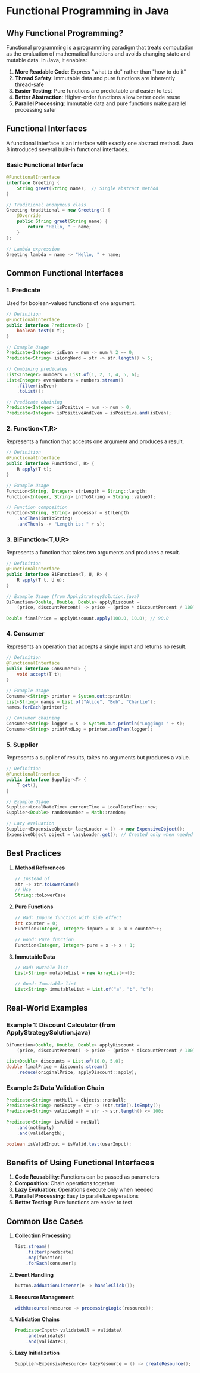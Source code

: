 # Functional Programming in Java

## Why Functional Programming?

Functional programming is a programming paradigm that treats computation as the evaluation of mathematical functions and avoids changing state and mutable data. In Java, it enables:

1. **More Readable Code**: Express "what to do" rather than "how to do it"
2. **Thread Safety**: Immutable data and pure functions are inherently thread-safe
3. **Easier Testing**: Pure functions are predictable and easier to test
4. **Better Abstraction**: Higher-order functions allow better code reuse
5. **Parallel Processing**: Immutable data and pure functions make parallel processing safer

## Functional Interfaces

A functional interface is an interface with exactly one abstract method. Java 8 introduced several built-in functional interfaces.

### Basic Functional Interface
```java
@FunctionalInterface
interface Greeting {
    String greet(String name);  // Single abstract method
}

// Traditional anonymous class
Greeting traditional = new Greeting() {
    @Override
    public String greet(String name) {
        return "Hello, " + name;
    }
};

// Lambda expression
Greeting lambda = name -> "Hello, " + name;
```

## Common Functional Interfaces

### 1. Predicate<T>
Used for boolean-valued functions of one argument.

```java
// Definition
@FunctionalInterface
public interface Predicate<T> {
    boolean test(T t);
}

// Example Usage
Predicate<Integer> isEven = num -> num % 2 == 0;
Predicate<String> isLongWord = str -> str.length() > 5;

// Combining predicates
List<Integer> numbers = List.of(1, 2, 3, 4, 5, 6);
List<Integer> evenNumbers = numbers.stream()
    .filter(isEven)
    .toList();

// Predicate chaining
Predicate<Integer> isPositive = num -> num > 0;
Predicate<Integer> isPositiveAndEven = isPositive.and(isEven);
```

### 2. Function<T,R>
Represents a function that accepts one argument and produces a result.

```java
// Definition
@FunctionalInterface
public interface Function<T, R> {
    R apply(T t);
}

// Example Usage
Function<String, Integer> strLength = String::length;
Function<Integer, String> intToString = String::valueOf;

// Function composition
Function<String, String> processor = strLength
    .andThen(intToString)
    .andThen(s -> "Length is: " + s);
```

### 3. BiFunction<T,U,R>
Represents a function that takes two arguments and produces a result.

```java
// Definition
@FunctionalInterface
public interface BiFunction<T, U, R> {
    R apply(T t, U u);
}

// Example Usage (from ApplyStrategySolution.java)
BiFunction<Double, Double, Double> applyDiscount = 
    (price, discountPercent) -> price - (price * discountPercent / 100);

Double finalPrice = applyDiscount.apply(100.0, 10.0); // 90.0
```

### 4. Consumer<T>
Represents an operation that accepts a single input and returns no result.

```java
// Definition
@FunctionalInterface
public interface Consumer<T> {
    void accept(T t);
}

// Example Usage
Consumer<String> printer = System.out::println;
List<String> names = List.of("Alice", "Bob", "Charlie");
names.forEach(printer);

// Consumer chaining
Consumer<String> logger = s -> System.out.println("Logging: " + s);
Consumer<String> printAndLog = printer.andThen(logger);
```

### 5. Supplier<T>
Represents a supplier of results, takes no arguments but produces a value.

```java
// Definition
@FunctionalInterface
public interface Supplier<T> {
    T get();
}

// Example Usage
Supplier<LocalDateTime> currentTime = LocalDateTime::now;
Supplier<Double> randomNumber = Math::random;

// Lazy evaluation
Supplier<ExpensiveObject> lazyLoader = () -> new ExpensiveObject();
ExpensiveObject object = lazyLoader.get(); // Created only when needed
```

## Best Practices

1. **Method References**
   ```java
   // Instead of
   str -> str.toLowerCase()
   // Use
   String::toLowerCase
   ```

2. **Pure Functions**
   ```java
   // Bad: Impure function with side effect
   int counter = 0;
   Function<Integer, Integer> impure = x -> x + counter++;

   // Good: Pure function
   Function<Integer, Integer> pure = x -> x + 1;
   ```

3. **Immutable Data**
   ```java
   // Bad: Mutable list
   List<String> mutableList = new ArrayList<>();

   // Good: Immutable list
   List<String> immutableList = List.of("a", "b", "c");
   ```

## Real-World Examples

### Example 1: Discount Calculator (from ApplyStrategySolution.java)
```java
BiFunction<Double, Double, Double> applyDiscount = 
    (price, discountPercent) -> price - (price * discountPercent / 100);

List<Double> discounts = List.of(10.0, 5.0);
double finalPrice = discounts.stream()
    .reduce(originalPrice, applyDiscount::apply);
```

### Example 2: Data Validation Chain
```java
Predicate<String> notNull = Objects::nonNull;
Predicate<String> notEmpty = str -> !str.trim().isEmpty();
Predicate<String> validLength = str -> str.length() <= 100;

Predicate<String> isValid = notNull
    .and(notEmpty)
    .and(validLength);

boolean isValidInput = isValid.test(userInput);
```

## Benefits of Using Functional Interfaces

1. **Code Reusability**: Functions can be passed as parameters
2. **Composition**: Chain operations together
3. **Lazy Evaluation**: Operations execute only when needed
4. **Parallel Processing**: Easy to parallelize operations
5. **Better Testing**: Pure functions are easier to test

## Common Use Cases

1. **Collection Processing**
   ```java
   list.stream()
       .filter(predicate)
       .map(function)
       .forEach(consumer);
   ```

2. **Event Handling**
   ```java
   button.addActionListener(e -> handleClick());
   ```

3. **Resource Management**
   ```java
   withResource(resource -> processingLogic(resource));
   ```

4. **Validation Chains**
   ```java
   Predicate<Input> validateAll = validateA
       .and(validateB)
       .and(validateC);
   ```

5. **Lazy Initialization**
   ```java
   Supplier<ExpensiveResource> lazyResource = () -> createResource();
   ```
